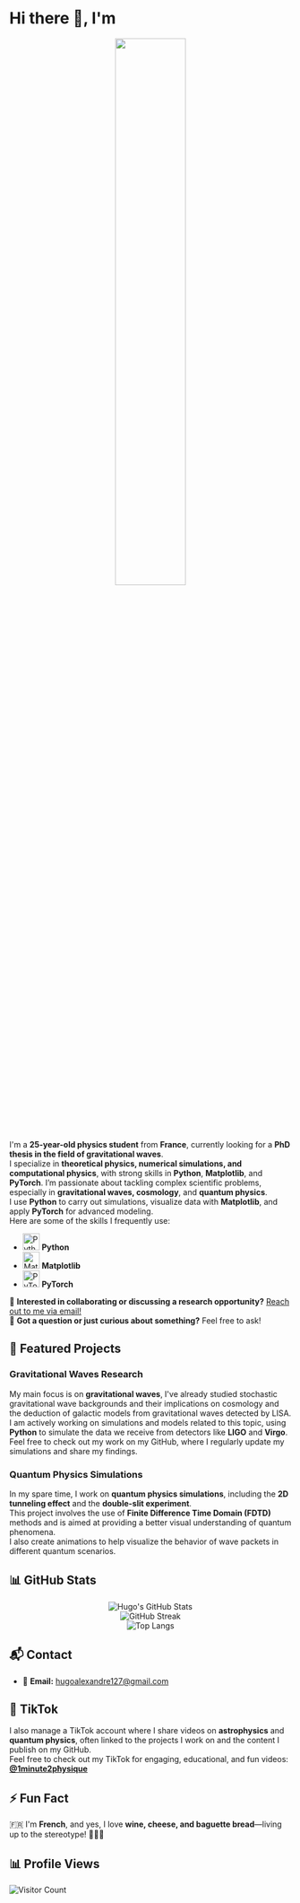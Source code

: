 # Hi there 👋, I'm

<div align="center">
  <img src="https://github.com/user-attachments/assets/95de77d5-6cb4-4ec8-a56f-4cec4ca42866" width="50%">
</div>

I'm a **25-year-old physics student** from **France**, currently looking for a **PhD thesis in the field of gravitational waves**.  
I specialize in **theoretical physics, numerical simulations, and computational physics**, with strong skills in **Python**, **Matplotlib**, and **PyTorch**. I’m passionate about tackling complex scientific problems, especially in **gravitational waves, cosmology**, and **quantum physics**.  
I use **Python** to carry out simulations, visualize data with **Matplotlib**, and apply **PyTorch** for advanced modeling.  
Here are some of the skills I frequently use:

- <img src="https://cdn.jsdelivr.net/gh/devicons/devicon/icons/python/python-original.svg" alt="Python" width="30"/> **Python**
- <img src="https://upload.wikimedia.org/wikipedia/commons/8/84/Matplotlib_icon.svg" alt="Matplotlib" width="30"/> **Matplotlib**
- <img src="https://cdn.jsdelivr.net/gh/devicons/devicon/icons/pytorch/pytorch-original.svg" alt="PyTorch" width="30"/> **PyTorch**

💼 **Interested in collaborating or discussing a research opportunity?** [Reach out to me via email!](mailto:hugoalexandre127@gmail.com)  
💬 **Got a question or just curious about something?** Feel free to ask!

## 🌟 Featured Projects

### **Gravitational Waves Research**
My main focus is on **gravitational waves**, I've already studied stochastic gravitational wave backgrounds and their implications on cosmology and the deduction of galactic models from gravitational waves detected by LISA.
I am actively working on simulations and models related to this topic, using **Python** to simulate the data we receive from detectors like **LIGO** and **Virgo**.  
Feel free to check out my work on my GitHub, where I regularly update my simulations and share my findings.

### **Quantum Physics Simulations**
In my spare time, I work on **quantum physics simulations**, including the **2D tunneling effect** and the **double-slit experiment**.  
This project involves the use of **Finite Difference Time Domain (FDTD)** methods and is aimed at providing a better visual understanding of quantum phenomena.  
I also create animations to help visualize the behavior of wave packets in different quantum scenarios.

## 📊 GitHub Stats  

<div align="center">

![Hugo's GitHub Stats](https://github-readme-stats.vercel.app/api?username=HugoAlexandre&show_icons=true&theme=tokyonight)  
![GitHub Streak](https://streak-stats.demolab.com/?user=HugoAlexandre&theme=tokyonight)  
![Top Langs](https://github-readme-stats.vercel.app/api/top-langs/?username=HugoAlexandre&layout=compact&theme=tokyonight)  

</div>

## 📬 Contact

- 📩 **Email:** [hugoalexandre127@gmail.com](mailto:hugoalexandre127@gmail.com)

## 🎥 TikTok

I also manage a TikTok account where I share videos on **astrophysics** and **quantum physics**, often linked to the projects I work on and the content I publish on my GitHub.  
Feel free to check out my TikTok for engaging, educational, and fun videos:  
[**@1minute2pħysique**](https://www.tiktok.com/@1minute2pħysique)

## ⚡ Fun Fact

🇫🇷 I'm **French**, and yes, I love **wine, cheese, and baguette bread**—living up to the stereotype! 🥖🍷🧀

## 📊 Profile Views

![Visitor Count](https://komarev.com/ghpvc/?username=HugoAlexandre&color=blue&style=flat)

